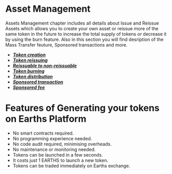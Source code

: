 # Asset Management

Assets Management chapter includes all details about Issue and Reissue Assets which allows you to create your own asset or reissue more of the same token in the future to increase the total supply of tokens or decrease it by using the burn feature. Also in this section you will find desription of the Mass Transfer feuture, Sponsored transactions and more.

* [_**Token creation**_](assets-management/issue-an-asset.md)
* [_**Token reissuing**_](assets-management/reissue-an-asset.md)
* [_**Reissuable to non-reissuable**_](assets-management/reissuable-nonreissuable.md)
* [_**Token burning**_](assets-management/burn-an-asset.md)
* [_**Token distribution**_](assets-management/mass-transfer.md)
* [_**Sponsored transaction**_](assets-management/sponsored-transaction.md)
* [_**Sponsored fee**_](assets-management/sponsored-fee.md)

# Features of Generating your tokens on Earths Platform

* No smart contracts required.
* No programming experience needed.
* No code audit required, minimising overheads.
* No maintenance or monitoring needed.
* Tokens can be launched in a few seconds.
* It costs just 1 EARTHS to launch a new token.
* Tokens can be traded immediately on Earths exchange.



